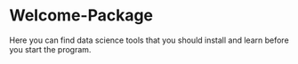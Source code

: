 # Welcome-Package
Here you can find data science tools that you should install and learn before you start the program.
